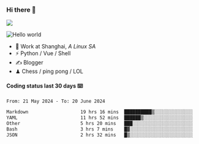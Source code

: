 ### Hi there 👋
![](https://komarev.com/ghpvc/?username=Xuhandsome)


<img src="https://github-readme-stats.vercel.app/api?username=XuHandsome&show_icons=true&theme=merko" alt="Hello world">

<br/>

- 🍻  Work at Shanghai, _A Linux SA_
- ⚡  Python / Vue / Shell
- ✍️  Blogger
- ♟  Chess / ping pong / LOL

#### Coding status last 30 days ⌨️

<!--START_SECTION:waka-->

```txt
From: 21 May 2024 - To: 20 June 2024

Markdown                   19 hrs 16 mins  ██████████▒░░░░░░░░░░░░░░   41.35 %
YAML                       11 hrs 52 mins  ██████▒░░░░░░░░░░░░░░░░░░   25.49 %
Other                      5 hrs 20 mins   ███░░░░░░░░░░░░░░░░░░░░░░   11.47 %
Bash                       3 hrs 7 mins    █▓░░░░░░░░░░░░░░░░░░░░░░░   06.70 %
JSON                       2 hrs 32 mins   █▒░░░░░░░░░░░░░░░░░░░░░░░   05.46 %
```

<!--END_SECTION:waka-->
